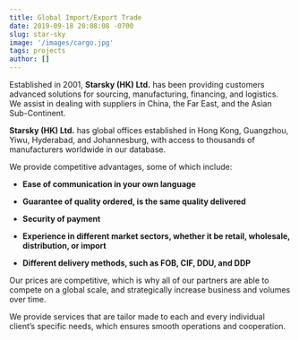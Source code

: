 ```yaml
---
title: Global Import/Export Trade
date: 2019-09-18 20:08:08 -0700
slug: star-sky
image: '/images/cargo.jpg'
tags: projects
author: []
---
```

Established in 2001, **Starsky (HK) Ltd.** has been providing customers advanced solutions for sourcing, manufacturing, financing, and logistics.  We assist in dealing with suppliers in China, the Far East, and the Asian Sub-Continent.

**Starsky (HK) Ltd.** has global offices established in Hong Kong, Guangzhou, Yiwu, Hyderabad, and Johannesburg, with access to thousands of manufacturers worldwide in our database.

We provide competitive advantages, some of which include:

-    **Ease of communication in your own language**

-    **Guarantee of quality ordered, is the same quality delivered**

-    **Security of payment**

-    **Experience in different market sectors, whether it be retail, wholesale, distribution, or import**

-    **Different delivery methods, such as FOB, CIF, DDU, and DDP**

Our prices are competitive, which is why all of our partners are able to compete on a global scale, and strategically increase business and volumes over time.

We provide services that are tailor made to each and every individual client’s specific needs, which ensures smooth operations and cooperation.
